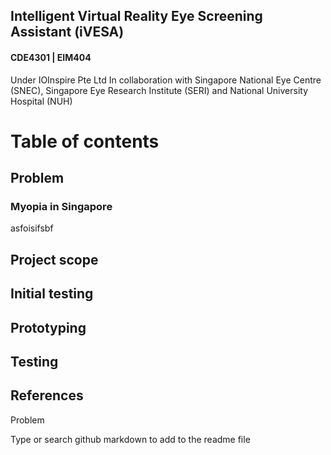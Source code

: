 ## Intelligent Virtual Reality Eye Screening Assistant (iVESA)
#### CDE4301 | EIM404
Under IOInspire Pte Ltd 
In collaboration with Singapore National Eye Centre (SNEC), Singapore Eye Research Institute (SERI) and National University Hospital (NUH)


# Table of contents

## Problem
### Myopia in Singapore
asfoisifsbf

## Project scope

## Initial testing

## Prototyping

## Testing

## References

 
Problem







Type or search github markdown to add to the readme file

